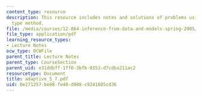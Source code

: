 ```yaml
---
content_type: resource
description: This resource includes notes and solutions of problems using Gauss-Markov
  type method.
file: /media/courses/12-864-inference-from-data-and-models-spring-2005/0e271257be98fe40d908c9241605cd36_adaptive_5_7.pdf
file_type: application/pdf
learning_resource_types:
- Lecture Notes
ocw_type: OCWFile
parent_title: Lecture Notes
parent_type: CourseSection
parent_uid: e31ddbff-1ff0-3bfb-0353-d7cdba211ac2
resourcetype: Document
title: adaptive_5_7.pdf
uid: 0e271257-be98-fe40-d908-c9241605cd36
---
```

